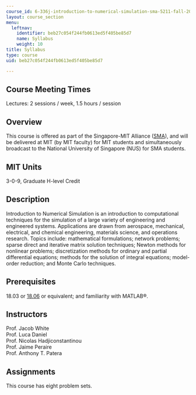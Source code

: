 ```yaml
---
course_id: 6-336j-introduction-to-numerical-simulation-sma-5211-fall-2003
layout: course_section
menu:
  leftnav:
    identifier: beb27c054f244fb0613ed5f405be85d7
    name: Syllabus
    weight: 10
title: Syllabus
type: course
uid: beb27c054f244fb0613ed5f405be85d7

---
```


Course Meeting Times
--------------------

Lectures: 2 sessions / week, 1.5 hours / session

Overview
--------

This course is offered as part of the Singapore-MIT Alliance ([SMA](http://web.mit.edu/sma/)), and will be delivered at MIT (by MIT faculty) for MIT students and simultaneously broadcast to the National University of Singapore (NUS) for SMA students.

MIT Units
---------

3-0-9, Graduate H-level Credit

Description
-----------

Introduction to Numerical Simulation is an introduction to computational techniques for the simulation of a large variety of engineering and engineered systems. Applications are drawn from aerospace, mechanical, electrical, and chemical engineering, materials science, and operations research. Topics include: mathematical formulations; network problems; sparse direct and iterative matrix solution techniques; Newton methods for nonlinear problems; discretization methods for ordinary and partial differential equations; methods for the solution of integral equations; model-order reduction; and Monte Carlo techniques.

Prerequisites
-------------

18.03 or [18.06](/courses/18-06-linear-algebra-spring-2005) or equivalent; and familiarity with MATLAB®.

Instructors
-----------

Prof. Jacob White  
Prof. Luca Daniel  
Prof. Nicolas Hadjiconstantinou  
Prof. Jaime Peraire  
Prof. Anthony T. Patera

Assignments
-----------

This course has eight problem sets.